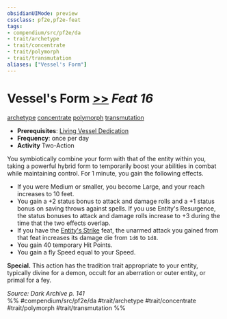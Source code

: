 ```yaml
---
obsidianUIMode: preview
cssclass: pf2e,pf2e-feat
tags:
- compendium/src/pf2e/da
- trait/archetype
- trait/concentrate
- trait/polymorph
- trait/transmutation
aliases: ["Vessel's Form"]
---
```

# Vessel's Form  [>>](chapter-9-playing-the-game.md#Actions "Two-Action") *Feat 16*  
[archetype](archetype.md "Archetype Feat Trait")  [concentrate](concentrate.md "Concentrate Action & Ability Trait")  [polymorph](polymorph.md "Polymorph Effect Trait")  [transmutation](transmutation.md "Transmutation School Trait")  

- **Prerequisites**: [Living Vessel Dedication](living-vessel-dedication-da.md)
- **Frequency**: once per day
- **Activity** Two-Action

You symbiotically combine your form with that of the entity within you, taking a powerful hybrid form to temporarily boost your abilities in combat while maintaining control. For 1 minute, you gain the following effects.

- If you were Medium or smaller, you become Large, and your reach increases to 10 feet.
- You gain a +2 status bonus to attack and damage rolls and a +1 status bonus on saving throws against spells. If you use Entity's Resurgence, the status bonuses to attack and damage rolls increase to +3 during the time that the two effects overlap.
- If you have the [Entity's Strike](entitys-strike-da.md) feat, the unarmed attack you gained from that feat increases its damage die from `1d6` to `1d8`.
- You gain 40 temporary Hit Points.
- You gain a fly Speed equal to your Speed.

**Special.** This action has the tradition trait appropriate to your entity, typically divine for a demon, occult for an aberration or outer entity, or primal for a fey.

*Source: Dark Archive p. 141*  
%% #compendium/src/pf2e/da #trait/archetype #trait/concentrate #trait/polymorph #trait/transmutation %%